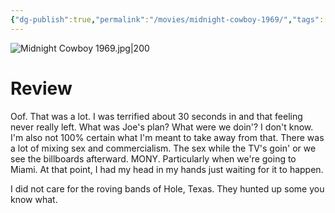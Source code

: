 ```yaml
---
{"dg-publish":true,"permalink":"/movies/midnight-cowboy-1969/","tags":["movies"],"created":"2024-05-31","updated":"2025-03-13"}
---
```



![Midnight Cowboy 1969.jpg|200](/img/user/_sys/Attachments/Midnight%20Cowboy%201969.jpg)

# Review

Oof. That was a lot. I was terrified about 30 seconds in and that feeling never really left. What was Joe's plan? What were we doin'? I don't know. I'm also not 100% certain what I'm meant to take away from that. There was a lot of mixing sex and commercialism. The sex while the TV's goin' or we see the billboards afterward. MONY. Particularly when we're going to Miami. At that point, I had my head in my hands just waiting for it to happen.

I did not care for the roving bands of Hole, Texas. They hunted up some you know what.
